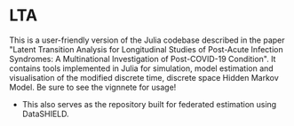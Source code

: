 # LTA

This is a user-friendly version of the Julia codebase described in the paper "Latent Transition Analysis for Longitudinal Studies of Post-Acute Infection Syndromes: A Multinational Investigation of Post-COVID-19 Condition". It contains tools implemented in Julia for simulation, model estimation and visualisation of the modified discrete time, discrete space Hidden Markov Model. Be sure to see the vignnete for usage!

- This also serves as the repository built for federated estimation using DataSHIELD.
